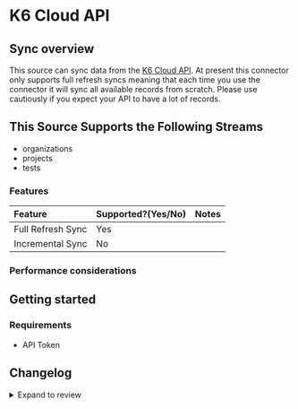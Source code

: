 # K6 Cloud API

## Sync overview

This source can sync data from the [K6 Cloud API](https://developers.k6.io). At present this connector only supports full refresh syncs meaning that each time you use the connector it will sync all available records from scratch. Please use cautiously if you expect your API to have a lot of records.

## This Source Supports the Following Streams

- organizations
- projects
- tests

### Features

| Feature           | Supported?\(Yes/No\) | Notes |
| :---------------- | :------------------- | :---- |
| Full Refresh Sync | Yes                  |       |
| Incremental Sync  | No                   |       |

### Performance considerations

## Getting started

### Requirements

- API Token

## Changelog

<details>
  <summary>Expand to review</summary>

| Version | Date       | Pull Request                                              | Subject                                                                         |
| :------ | :--------- | :-------------------------------------------------------- | :------------------------------------------------------------------------------ |
| 0.1.9 | 2024-07-10 | [41324](https://github.com/airbytehq/airbyte/pull/41324) | Update dependencies |
| 0.1.8 | 2024-07-06 | [40875](https://github.com/airbytehq/airbyte/pull/40875) | Update dependencies |
| 0.1.7 | 2024-06-25 | [40291](https://github.com/airbytehq/airbyte/pull/40291) | Update dependencies |
| 0.1.6 | 2024-06-21 | [39921](https://github.com/airbytehq/airbyte/pull/39921) | Update dependencies |
| 0.1.5 | 2024-06-04 | [39044](https://github.com/airbytehq/airbyte/pull/39044) | [autopull] Upgrade base image to v1.2.1 |
| 0.1.4 | 2024-05-15 | [38150](https://github.com/airbytehq/airbyte/pull/38150) | Make connector compatable with the builder |
| 0.1.3 | 2024-04-19 | [37181](https://github.com/airbytehq/airbyte/pull/37181) | Upgrade to CDK 0.80.0 and manage dependencies with Poetry. |
| 0.1.2 | 2024-04-15 | [37181](https://github.com/airbytehq/airbyte/pull/37181) | Base image migration: remove Dockerfile and use the python-connector-base image |
| 0.1.1 | 2024-04-12 | [37181](https://github.com/airbytehq/airbyte/pull/37181) | schema descriptions |
| 0.1.0   | 2022-10-27 | [#18393](https://github.com/airbytehq/airbyte/pull/18393) | 🎉 New Source: K6 Cloud API [low-code CDK]                                      |

</details>
